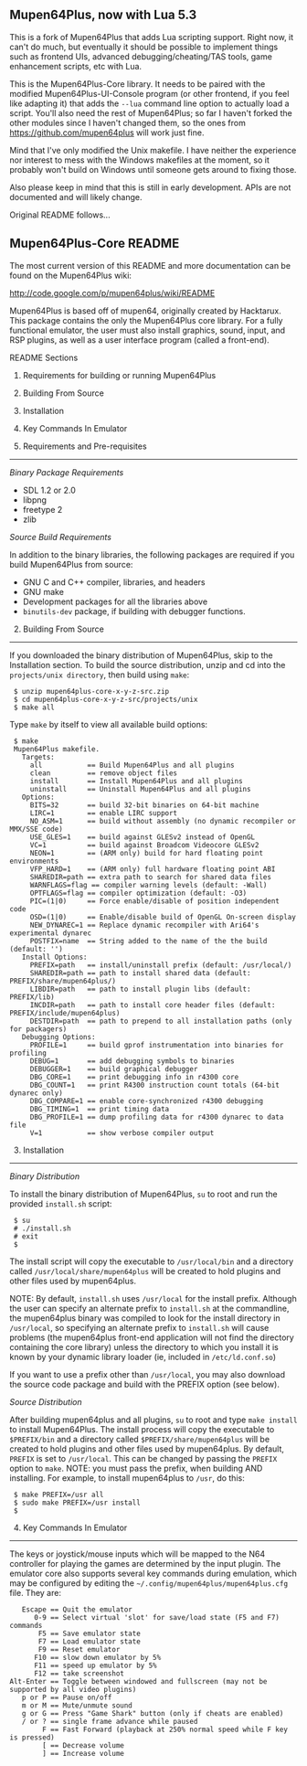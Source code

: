 Mupen64Plus, now with Lua 5.3
-----------------------------

This is a fork of Mupen64Plus that adds Lua scripting support.
Right now, it can't do much, but eventually it should be possible to implement
things such as frontend UIs, advanced debugging/cheating/TAS tools, game
enhancement scripts, etc with Lua.

This is the Mupen64Plus-Core library. It needs to be paired with the modified
Mupen64Plus-UI-Console program (or other frontend, if you feel like adapting it)
that adds the `--lua` command line option to actually load a script. You'll also
need the rest of Mupen64Plus; so far I haven't forked the other modules since I
haven't changed them, so the ones from https://github.com/mupen64plus will work
just fine.

Mind that I've only modified the Unix makefile. I have neither the experience
nor interest to mess with the Windows makefiles at the moment, so it probably
won't build on Windows until someone gets around to fixing those.

Also please keep in mind that this is still in early development. APIs are not
documented and will likely change.


Original README follows...


Mupen64Plus-Core README
-----------------------

The most current version of this README and more documentation can be found on
the Mupen64Plus wiki:

http://code.google.com/p/mupen64plus/wiki/README

Mupen64Plus is based off of mupen64, originally created by Hacktarux. This
package contains the only the Mupen64Plus core library.  For a fully functional
emulator, the user must also install graphics, sound, input, and RSP plugins,
as well as a user interface program (called a front-end).

README Sections
  1. Requirements for building or running Mupen64Plus
  2. Building From Source
  3. Installation
  4. Key Commands In Emulator

1. Requirements and Pre-requisites
----------------------------------

*Binary Package Requirements*

  - SDL 1.2 or 2.0
  - libpng
  - freetype 2
  - zlib

*Source Build Requirements*

In addition to the binary libraries, the following packages are required if you
build Mupen64Plus from source:

  - GNU C and C++ compiler, libraries, and headers
  - GNU make
  - Development packages for all the libraries above
  - `binutils-dev` package, if building with debugger functions.

2. Building From Source
-----------------------

If you downloaded the binary distribution of Mupen64Plus, skip to the
Installation section. To build the source distribution, unzip and cd into the
`projects/unix directory`, then build using `make`:

```
 $ unzip mupen64plus-core-x-y-z-src.zip
 $ cd mupen64plus-core-x-y-z-src/projects/unix
 $ make all
```

Type `make` by itself to view all available build options:

```
 $ make
 Mupen64Plus makefile.
   Targets:
     all           == Build Mupen64Plus and all plugins
     clean         == remove object files
     install       == Install Mupen64Plus and all plugins
     uninstall     == Uninstall Mupen64Plus and all plugins
   Options:
     BITS=32       == build 32-bit binaries on 64-bit machine
     LIRC=1        == enable LIRC support
     NO_ASM=1      == build without assembly (no dynamic recompiler or MMX/SSE code)
     USE_GLES=1    == build against GLESv2 instead of OpenGL
     VC=1          == build against Broadcom Videocore GLESv2
     NEON=1        == (ARM only) build for hard floating point environments
     VFP_HARD=1    == (ARM only) full hardware floating point ABI
     SHAREDIR=path == extra path to search for shared data files
     WARNFLAGS=flag == compiler warning levels (default: -Wall)
     OPTFLAGS=flag == compiler optimization (default: -O3)
     PIC=(1|0)     == Force enable/disable of position independent code
     OSD=(1|0)     == Enable/disable build of OpenGL On-screen display
     NEW_DYNAREC=1 == Replace dynamic recompiler with Ari64's experimental dynarec
     POSTFIX=name  == String added to the name of the the build (default: '')
   Install Options:
     PREFIX=path   == install/uninstall prefix (default: /usr/local/)
     SHAREDIR=path == path to install shared data (default: PREFIX/share/mupen64plus/)
     LIBDIR=path   == path to install plugin libs (default: PREFIX/lib)
     INCDIR=path   == path to install core header files (default: PREFIX/include/mupen64plus)
     DESTDIR=path  == path to prepend to all installation paths (only for packagers)
   Debugging Options:
     PROFILE=1     == build gprof instrumentation into binaries for profiling
     DEBUG=1       == add debugging symbols to binaries
     DEBUGGER=1    == build graphical debugger
     DBG_CORE=1    == print debugging info in r4300 core
     DBG_COUNT=1   == print R4300 instruction count totals (64-bit dynarec only)
     DBG_COMPARE=1 == enable core-synchronized r4300 debugging
     DBG_TIMING=1  == print timing data
     DBG_PROFILE=1 == dump profiling data for r4300 dynarec to data file
     V=1           == show verbose compiler output
```

3. Installation
---------------

*Binary Distribution*

To install the binary distribution of Mupen64Plus, `su` to root and run the
provided `install.sh` script:

```
 $ su
 # ./install.sh
 # exit
 $
```

The install script will copy the executable to `/usr/local/bin` and a directory
called `/usr/local/share/mupen64plus` will be created to hold plugins and other
files used by mupen64plus.

NOTE: By default, `install.sh` uses `/usr/local` for the install prefix. Although
the user can specify an alternate prefix to `install.sh` at the commandline, the
mupen64plus binary was compiled to look for the install directory in `/usr/local`,
so specifying an alternate prefix to `install.sh` will cause problems (the
mupen64plus front-end application will not find the directory containing the
core library) unless the directory to which you install it is known by your
dynamic library loader (ie, included in `/etc/ld.conf.so`)

If you want to use a prefix other than `/usr/local`, you may also download the
source code package and build with the PREFIX option (see below).

*Source Distribution*

After building mupen64plus and all plugins, `su` to root and type `make install`
to install Mupen64Plus. The install process will copy the executable to
`$PREFIX/bin` and a directory called `$PREFIX/share/mupen64plus` will be created
to hold plugins and other files used by mupen64plus. By default, `PREFIX` is set
to `/usr/local`. This can be changed by passing the `PREFIX` option to `make`. NOTE:
you must pass the prefix, when building AND installing. For example, to install
mupen64plus to `/usr`, do this:

```
 $ make PREFIX=/usr all
 $ sudo make PREFIX=/usr install
 $
```

4. Key Commands In Emulator
---------------------------
The keys or joystick/mouse inputs which will be mapped to the N64 controller
for playing the games are determined by the input plugin.  The emulator core
also supports several key commands during emulation, which may be configured by
editing the `~/.config/mupen64plus/mupen64plus.cfg` file.  They are:

```
   Escape == Quit the emulator
      0-9 == Select virtual 'slot' for save/load state (F5 and F7) commands
       F5 == Save emulator state
       F7 == Load emulator state
       F9 == Reset emulator
      F10 == slow down emulator by 5%
      F11 == speed up emulator by 5%
      F12 == take screenshot
Alt-Enter == Toggle between windowed and fullscreen (may not be supported by all video plugins)
   p or P == Pause on/off
   m or M == Mute/unmute sound
   g or G == Press "Game Shark" button (only if cheats are enabled)
   / or ? == single frame advance while paused
        F == Fast Forward (playback at 250% normal speed while F key is pressed)
        [ == Decrease volume
        ] == Increase volume
```
